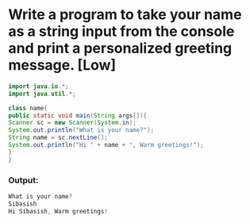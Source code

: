 # Write a program to take your name as a string input from the console and print a personalized greeting message. [Low]

```java
import java.io.*;
import java.util.*;

class name{
public static void main(String args[]){
Scanner sc = new Scanner(System.in);
System.out.println("What is your name?");
String name = sc.nextLine();
System.out.println("Hi " + name + ", Warm greetings!");
}
}
```
### Output:

```java
What is your name?
Sibasish
Hi Sibasish, Warm greetings!
```
